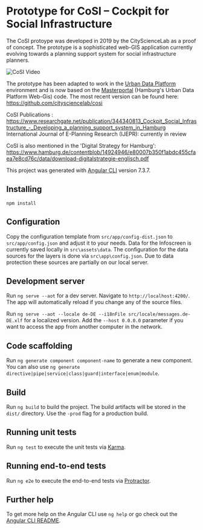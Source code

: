 # Prototype for CoSI – Cockpit for Social Infrastructure

The CoSI protoype was developed in 2019 by the CityScienceLab as a proof of concept.
The prototype is a sophisticated web-GIS application currently evolving towards a planning support system for social infrastructure planners.

![CoSI Video](https://drive.google.com/uc?export=view&id=1ABGo_bBoE5uny4XcFliBhZcMwl8oUy8z)

The prototype has been adapted to work in the [Urban Data Platform](http://www.urbandataplatform.hamburg/) environment and is now based on the [Masterportal](https://bitbucket.org/geowerkstatt-hamburg/masterportal/src) (Hamburg's Urban Data Platform Web-Gis) code.
The most recent version can be found here:
https://github.com/citysciencelab/cosi

CoSI Publications :
https://www.researchgate.net/publication/344340813_Cockpit_Social_Infrastructure_-_Developing_a_planning_support_system_in_Hamburg
International Journal of E-Planning Research (IJEPR): currently in review

CoSI is also mentioned in the 'Digital Strategy for Hamburg':
https://www.hamburg.de/contentblob/14924946/e80007b350f1abdc455cfaea7e8cd76c/data/download-digitalstrategie-englisch.pdf

This project was generated with [Angular CLI](https://github.com/angular/angular-cli) version 7.3.7.


## Installing

```
npm install
```

## Configuration

Copy the configuration template from `src/app/config-dist.json` to `src/app/config.json` and adjust it to your needs.
Data for the Infoscreen is currently saved locally in `src\assets\data`.
The configuration for the data sources for the layers is done via `src\app\config.json`.
Due to data protection these sources are partially on our local server.

## Development server

Run `ng serve --aot` for a dev server. Navigate to `http://localhost:4200/`. The app will automatically reload if you change any of the source files.

Run `ng serve --aot --locale de-DE --i18nFile src/locale/messages.de-DE.xlf` for a localized version. Add the `--host 0.0.0.0` parameter if you want to access the app from another computer in the network.

## Code scaffolding

Run `ng generate component component-name` to generate a new component. You can also use `ng generate directive|pipe|service|class|guard|interface|enum|module`.

## Build

Run `ng build` to build the project. The build artifacts will be stored in the `dist/` directory. Use the `-prod` flag for a production build.

## Running unit tests

Run `ng test` to execute the unit tests via [Karma](https://karma-runner.github.io).

## Running end-to-end tests

Run `ng e2e` to execute the end-to-end tests via [Protractor](http://www.protractortest.org/).

## Further help

To get more help on the Angular CLI use `ng help` or go check out the [Angular CLI README](https://github.com/angular/angular-cli/blob/master/README.md).
